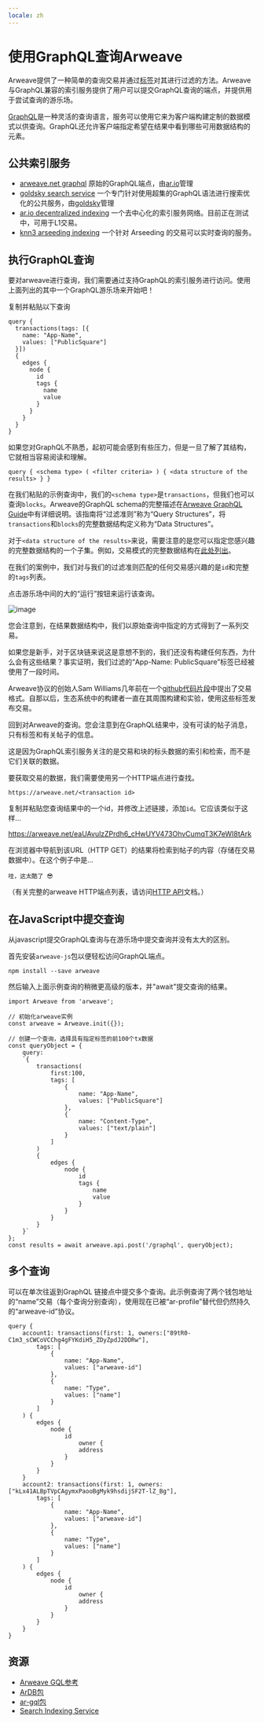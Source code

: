 ```yaml
---
locale: zh
---
```

# 使用GraphQL查询Arweave
Arweave提供了一种简单的查询交易并通过[标签](../concepts/tags.md)对其进行过滤的方法。Arweave与GraphQL兼容的索引服务提供了用户可以提交GraphQL查询的端点，并提供用于尝试查询的游乐场。

[GraphQL](https://graphql.org)是一种灵活的查询语言，服务可以使用它来为客户端构建定制的数据模式以供查询。GraphQL还允许客户端指定希望在结果中看到哪些可用数据结构的元素。

## 公共索引服务

- [arweave.net graphql](https://arweave.net/graphql) 原始的GraphQL端点，由[ar.io](https://ar.io)管理
- [goldsky search service](https://arweave-search.goldsky.com/graphql) 一个专门针对使用超集的GraphQL语法进行搜索优化的公共服务，由[goldsky](https://goldsky.com)管理
- [ar.io decentralized indexing](https://ar-io.dev/graphql) 一个去中心化的索引服务网络。目前正在测试中，可用于L1交易。
- [knn3 arseeding indexing](https://knn3-gateway.knn3.xyz/arseeding/graphql) 一个针对 Arseeding 的交易可以实时查询的服务。

## 执行GraphQL查询
要对arweave进行查询，我们需要通过支持GraphQL的索引服务进行访问。使用上面列出的其中一个GraphQL游乐场来开始吧！

复制并粘贴以下查询
```graphql:no-line-numbers
query {
  transactions(tags: [{
    name: "App-Name",
    values: ["PublicSquare"]
  }]) 
  {
    edges {
      node {
        id
        tags {
          name
          value
        }
      }
    }
  }
}
```

如果您对GraphQL不熟悉，起初可能会感到有些压力，但是一旦了解了其结构，它就相当容易阅读和理解。

```text:no-line-numbers
query { <schema type> ( <filter criteria> ) { <data structure of the results> } }
```
在我们粘贴的示例查询中，我们的`<schema type>`是`transactions`，但我们也可以查询`blocks`。Arweave的GraphQL schema的完整描述在[Arweave GraphQL Guide](https://gql-guide.arweave.dev)中有详细说明。该指南将“过滤准则”称为“Query Structures”，将`transactions`和`blocks`的完整数据结构定义称为“Data Structures”。

对于`<data structure of the results>`来说，需要注意的是您可以指定您感兴趣的完整数据结构的一个子集。例如，交易模式的完整数据结构在[此处列出](https://gql-guide.arweave.dev/#full-data)。

在我们的案例中，我们对与我们的过滤准则匹配的任何交易感兴趣的是`id`和完整的`tags`列表。

点击游乐场中间的大的“运行”按钮来运行该查询。

![image](https://arweave.net/rYfVvFVKLFmmtXmf8KeTvsG8avUXMQ4qOBBTZRHqVU0)

您会注意到，在结果数据结构中，我们以原始查询中指定的方式得到了一系列交易。

如果您是新手，对于区块链来说这是意想不到的，我们还没有构建任何东西，为什么会有这些结果？事实证明，我们过滤的“App-Name: PublicSquare”标签已经被使用了一段时间。

Arweave协议的创始人Sam Williams几年前在一个[github代码片段](https://gist.github.com/samcamwilliams/811537f0a52b39057af1def9e61756b2)中提出了交易格式。自那以后，生态系统中的构建者一直在其周围构建和实验，使用这些标签发布交易。

回到对Arweave的查询。您会注意到在GraphQL结果中，没有可读的帖子消息，只有标签和有关帖子的信息。

这是因为GraphQL索引服务关注的是交易和块的标头数据的索引和检索，而不是它们关联的数据。

要获取交易的数据，我们需要使用另一个HTTP端点进行查找。
```text:no-line-numbers
https://arweave.net/<transaction id>
```

复制并粘贴您查询结果中的一个id，并修改上述链接，添加`id`。它应该类似于这样…

https://arweave.net/eaUAvulzZPrdh6_cHwUYV473OhvCumqT3K7eWI8tArk

在浏览器中导航到该URL（HTTP GET）的结果将检索到帖子的内容（存储在交易数据中）。在这个例子中是…
```text:no-line-numbers
哇，这太酷了 😎
```
（有关完整的arweave HTTP端点列表，请访问[HTTP API](https://docs.arweave.org/developers/server/http-api)文档。）

## 在JavaScript中提交查询
从javascript提交GraphQL查询与在游乐场中提交查询并没有太大的区别。

首先安装`arweave-js`包以便轻松访问GraphQL端点。
```console:no-line-numbers
npm install --save arweave
```

然后输入上面示例查询的稍微更高级的版本，并"await"提交查询的结果。

```js:no-line-numbers
import Arweave from 'arweave';

// 初始化arweave实例
const arweave = Arweave.init({});

// 创建一个查询，选择具有指定标签的前100个tx数据
const queryObject = {
	query:
	`{
		transactions(
			first:100,
			tags: [
				{
					name: "App-Name",
					values: ["PublicSquare"]
				},
				{
					name: "Content-Type",
					values: ["text/plain"]
				}
			]
		) 
		{
			edges {
				node {
					id
					tags {
						name
						value
					}
				}
			}
		}
	}`
};
const results = await arweave.api.post('/graphql', queryObject);
```

## 多个查询
可以在单次往返到GraphQL 链接点中提交多个查询。此示例查询了两个钱包地址的“name”交易（每个查询分别查询），使用现在已被“ar-profile”替代但仍然持久的“arweave-id”协议。
```graphql:no-line-numbers
query {
	account1: transactions(first: 1, owners:["89tR0-C1m3_sCWCoVCChg4gFYKdiH5_ZDyZpdJ2DDRw"],
		tags: [
			{
				name: "App-Name",
				values: ["arweave-id"]
			},
			{
				name: "Type",
				values: ["name"]
			}
		]
	) {
		edges {
			node {
				id
					owner {
					address
				}
			}
		}
	}
	account2: transactions(first: 1, owners:["kLx41ALBpTVpCAgymxPaooBgMyk9hsdijSF2T-lZ_Bg"],
		tags: [
			{
				name: "App-Name",
				values: ["arweave-id"]
			},
			{
				name: "Type",
				values: ["name"]
			}
		]
	) {
		edges {
			node {
				id
					owner {
					address
				}
			}
		}
	}
}
```

## 资源
* [Arweave GQL参考](../../references/gql.md)
* [ArDB包](./ardb.md)
* [ar-gql包](./ar-gql.md)
* [Search Indexing Service](./search-indexing-service.md)